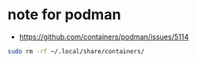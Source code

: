 # note for podman

- https://github.com/containers/podman/issues/5114

```sh
sudo rm -rf ~/.local/share/containers/
```


